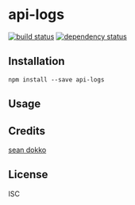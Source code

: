 # api-logs



[![build status](https://secure.travis-ci.org/dok/api-logs.svg)](http://travis-ci.org/dok/api-logs)
[![dependency status](https://david-dm.org/dok/api-logs.svg)](https://david-dm.org/dok/api-logs)

## Installation

```
npm install --save api-logs
```

## Usage

## Credits
[sean dokko](https://github.com/dok/)

## License

ISC
